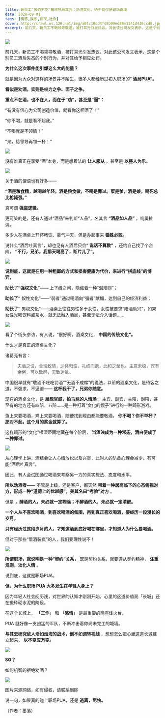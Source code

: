 ```yaml
---
title: 新员工“敬酒不吃”被领导扇耳光：劝酒文化，绝不仅仅是职场霸凌
date: 2020-09-01
tags: [情感,娱乐,影视,社会]
cover: http://crawl.ws.126.net/img/a0fc10dd4fd8b99ed88e1341d436ccd8.jpg
excerpt: 前几天，新员工不喝领导敬酒，被打耳光引发热议。对此该公司发文表示，这是个别员工酒后失态的个别行
---
```

![](http://crawl.ws.126.net/img/a0fc10dd4fd8b99ed88e1341d436ccd8.jpg)  

前几天，新员工不喝领导敬酒，被打耳光引发热议。对此该公司发文表示，这是个别员工酒后失态的个别行为，并对其给予相应处罚。

**为什么这次事件能引爆这么大的能量？**

就是因为大众对这样的场景并不陌生，很多人都经历过初入职场的“ **酒局PUA”。**

**看似是劝酒，实则是权力之争、面子之争。**

**重点不在酒，也不在人，而在于“劝”，甚至是“逼”：**

“有没有信心为公司创造价值，就看你这杯酒了！”

“你不喝，就是看不起我。”

“不喝就是不领情！”

“来，给领导再领一杯！”

![](http://crawl.ws.126.net/img/f3da6e02f1bac6eb3277148d0ead3f26.jpg)  

没有谁真正在享受“酒”本身，而是想着法的 **让人服从** ，甚至是 **以整人为乐。**

![](http://crawl.ws.126.net/img/2e9204256deeba8ad4f45d73881de90f.jpg)  

关于酒的俚语也有好多——

**“酒是粮食精，越喝越年轻。酒是粮食做，不喝是罪过。菜是爹，酒是娘。喝死总比枪毙强。”**

真可谓 **强盗逻辑。**

更可笑的是，还有人通过“酒品”来判断“人品”，名其言 **“酒品如人品”** ，纯属扯淡。

多少人在酒桌上开怀畅饮、豪气冲天，但是办起事来 **锱铢必较。**

说什么“酒后吐真言”，却也见有人酒后只会“ **说话不算数”** ，还给自己找了个台阶， **“不行，兄弟，我那天喝高了，断片儿了”。**

![](http://crawl.ws.126.net/img/c3e5ab4309d78ac1563a2c28d740711e.jpg)  

**说到底，这就是在用一种粗鄙的方式和损害健康为代价，来进行“拼底线”的博弈，**

**助长了“强权文化”——** 上下级之间，隐藏着一种“潜规则”；

**助长了“** 奴性文化”——“弱者”通过喝酒向“强者”献媚，达到自己的经济利益；

**助长了“** 男权文化”——酒桌上往往男性多于女性，女性被要求“陪酒助兴”，如果女性光喝饮料或茶水，就无法融入酒局，甚至无法介入话题......

![](http://crawl.ws.126.net/img/c024386e91928a522a3253d8f9a0a31b.jpg)  

看了个街头参访，有人说，“很好啊，酒桌文化， **中国的传统文化“。**

什么才是真正的酒桌文化？

诸葛亮有言：

> 夫酒之设，合理致情，适体归性，礼终而退，此和之至也。主意未稳，宾有余倦，可以致醉，无致迷乱。

中国很早就有“敬酒不吃吃罚酒”“无酒不成席”的说法，以前的酒桌文化，是待客之道，不强求，不逼迫—— **这杯我干了，兄弟你随意。**

现在的酒桌文化，是 **展现官威，拍马屁的人情场** ，主宾，副宾，主陪，副陪，甚至有的地方还有四陪，五陪……是一种打着“文化的幌子”进行的一种畸形游戏。

鱼上来要喝酒，鸡上来要喝酒，随便找到理由都能要敬酒， **你不喝？你不举杯？那对不起，这个月的奖金就算了。**

这样畸形的“文化”根深蒂固地藏在每个阶层， **当浑浊成为一种常态，清白便成了一种罪过。**

![](http://crawl.ws.126.net/img/f30bbf43c39ff6f3f09a34bc88998604.gif)  

从心理学上讲，酒精会让人心情放松以及兴奋，此时人的防备心理会减少，有可能“酒后吐真言”。

因此，有人会试图通过喝酒来考察另一方的真实想法、态度和水平。

**所以劝酒者——** 不管是上级，还是客户，都天然 **带着一种居高临下的心态俯视对方，形成一种“道德上的优越感”，美其名曰“考验”对方** 。

但是 **，醉酒的人，未必就一定糊涂；不醉酒的人，未必就一定清醒。**

**一个人从不喜欢喝酒，到喜欢喝酒的氛围，再到真正喜欢喝酒，要经历一段漫长的岁月。**

**只有经历过这段岁月的人，才知道酒到底好喝在哪里，才知道人为什么要喝酒。**

但对于那些“借酒装疯”的人，我们要理性说不！

![](http://crawl.ws.126.net/img/4857547679ddd46307738d585aba578b.jpg)  

**所谓职场，就说明是一种“契约“关系，** 既是契约关系，就要遵从契约精神， **注重规则，淡化人情** 。

说到底，这就是职场PUA。

**但，为什么职场 PUA 大多发生在年轻人身上？**

因为年轻人社会阅历浅，对世界的认知才刚刚开始，心里的这道价值观「长城」还在搬砖砌水泥的阶段。

在这个长城上， **「工作」** 和 **「感情」** 是最重要的两座烽火台。

PUA 就好像一支凶猛的军队，不断冲击着你尚未完工的城墙。

**与其去研究敌人浩如烟海的战术，倒不如调转视线** ，想想怎么把心里这道长城建立起来， **以不变应万变。**

![](http://crawl.ws.126.net/img/edc927173dcc227783d00c60c019f0ac.jpg)  

**SO？**

如何机智的拒绝劝酒？

![](http://crawl.ws.126.net/img/d83c4c9bf35f04954a79758da497a175.jpg)  

图片来源网络，如有侵权，请联系删除

说一句，如果真的碰上职场PUA，还是 **逃离，尽快。**

（作者：墨落）

